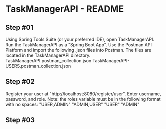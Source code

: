 
# TaskManagerAPI - README

## Step #01
Using Spring Tools Suite (or your preferred IDE), open TaskManagerAPI.
Run the TaskManagerAPI as a "Spring Boot App".
Use the Postman API Platform and import the following .json files into Postman. The files are located in the TaskManagerAPI directory.
TaskManagerAPI.postman_collection.json
TaskManagerAPI-USERS.postman_collection.json

## Step #02

Register your user at "http://localhost:8080/register/user".
Enter username, password, and role.
Note: the roles variable must be in the following format with no spaces:
"USER,ADMIN"
"ADMIN,USER"
"USER"
"ADMIN"

## Step #03
